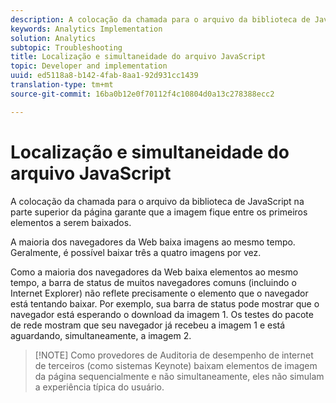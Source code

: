 ```yaml
---
description: A colocação da chamada para o arquivo da biblioteca de JavaScript na parte superior da página garante que a imagem fique entre os primeiros elementos a serem baixados.
keywords: Analytics Implementation
solution: Analytics
subtopic: Troubleshooting
title: Localização e simultaneidade do arquivo JavaScript
topic: Developer and implementation
uuid: ed5118a8-b142-4fab-8aa1-92d931cc1439
translation-type: tm+mt
source-git-commit: 16ba0b12e0f70112f4c10804d0a13c278388ecc2

---
```



# Localização e simultaneidade do arquivo JavaScript

A colocação da chamada para o arquivo da biblioteca de JavaScript na parte superior da página garante que a imagem fique entre os primeiros elementos a serem baixados.

A maioria dos navegadores da Web baixa imagens ao mesmo tempo. Geralmente, é possível baixar três a quatro imagens por vez.

Como a maioria dos navegadores da Web baixa elementos ao mesmo tempo, a barra de status de muitos navegadores comuns (incluindo o Internet Explorer) não reflete precisamente o elemento que o navegador está tentando baixar. Por exemplo, sua barra de status pode mostrar que o navegador está esperando o download da imagem 1. Os testes do pacote de rede mostram que seu navegador já recebeu a imagem 1 e está aguardando, simultaneamente, a imagem 2.

> [!NOTE] Como provedores de Auditoria de desempenho de internet de terceiros (como sistemas Keynote) baixam elementos de imagem da página sequencialmente e não simultaneamente, eles não simulam a experiência típica do usuário.


